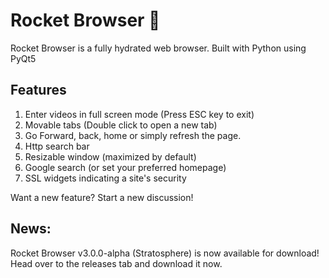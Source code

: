 # Rocket Browser 🚀
Rocket Browser is a fully hydrated web browser. Built with Python using PyQt5

## Features
1. Enter videos in full screen mode (Press ESC key to exit)
2. Movable tabs (Double click to open a new tab)
3. Go Forward, back, home or simply refresh the page.
4. Http search bar
5. Resizable window (maximized by default)
6. Google search (or set your preferred homepage)
7. SSL widgets indicating a site's security

Want a new feature? Start a new discussion!

## News:
Rocket Browser v3.0.0-alpha (Stratosphere) is now available for download! Head over to the releases tab and download it now.

